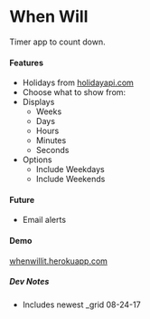 # When Will

Timer app to count down.

#### Features

- Holidays from [holidayapi.com](http://holidayapi.com)
- Choose what to show from:
- Displays
  - Weeks
  - Days
  - Hours
  - Minutes
  - Seconds
- Options
  - Include Weekdays
  - Include Weekends

#### Future
- Email alerts

#### Demo
[whenwillit.herokuapp.com](https://whenwillit.herokuapp.com/)

##### Dev Notes
- Includes newest _grid 08-24-17
